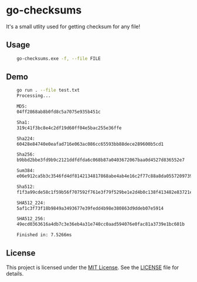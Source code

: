 # go-checksums

It's a small utlity used for getting checksum for any file!

## Usage

```bash
    go-checksums.exe -f, --file FILE
```

## Demo

```bash
    go run . --file test.txt
    Processing...

    MD5:
    04ff2868ab8b0fd8c5a7075e935b451c

    Sha1:
    319c41f3bc8e4c2df19d60ff04e5bac255e36ffe

    Sha224:
    60428e84740e0eafad716e063ac086cc65593bb88dece289600b5cd1

    Sha256:
    b9bbd2bbe3fd9b9c2121ddfdfda6c068b87a0403672067baa0d4527d836552e7

    Sum384:
    e06e912ca5b3c3546fd4df8142134817868abe4ab4e16c2f77c88a8da055720973975344622e0507bea48b5004cf46ec

    Sha512:
    f1f3a99cde58c1f59b56f707592f761e3f79f529be1e2d4b0c138f413482e83721e37ccf6760bb2661b45963b17b6d557f92fd1d3481c3351c34c7740c701559

    SHA512_224:
    5af1c3f73f18b9849a3493677e39fedd4b98e380863d9ddeb07e5914

    SHA512_256:
    49ecd0363616a4db7c3e36eb4a31e740cc0aad594076e0fac81a3739e1bc601b

    Finished in: 7.5266ms
```

## License

This project is licensed under the [MIT License](https://github.com/go-nerds/go-checksums/blob/main/LICENSE). See the [LICENSE](https://github.com/go-nerds/go-checksums/blob/main/LICENSE) file for details.

